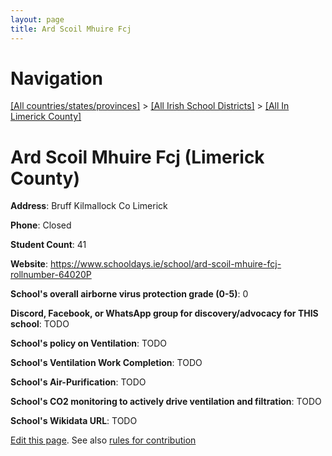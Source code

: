 ```yaml
---
layout: page
title: Ard Scoil Mhuire Fcj
---
```

# Navigation

[[All countries/states/provinces]](../../..) > [[All Irish School Districts]](../..) > [[All In Limerick County]](..)

# Ard Scoil Mhuire Fcj (Limerick County)

**Address**: Bruff Kilmallock Co Limerick

**Phone**: Closed

**Student Count**: 41

**Website**: <https://www.schooldays.ie/school/ard-scoil-mhuire-fcj-rollnumber-64020P>

**School's overall airborne virus protection grade (0-5)**: 0

**Discord, Facebook, or WhatsApp group for discovery/advocacy for THIS school**: TODO

**School's policy on Ventilation**: TODO

**School's Ventilation Work Completion**: TODO

**School's Air-Purification**: TODO

**School's CO2 monitoring to actively drive ventilation and filtration**: TODO

**School's Wikidata URL**: TODO


[Edit this page](https://github.com/ventilate-schools/Ireland/edit/main/./Limerick_County/Ard_Scoil_Mhuire_Fcj.md). See also [rules for contribution](../../../contribution-rules/)